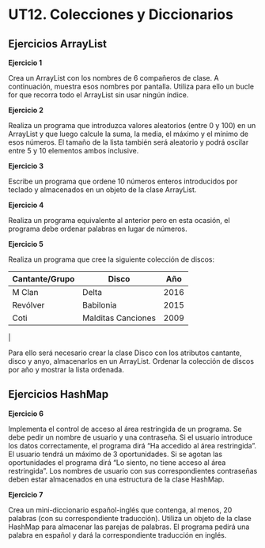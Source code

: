 # UT12. Colecciones y Diccionarios

## Ejercicios ArrayList

__Ejercicio 1__

Crea un ArrayList con los nombres de 6 compañeros de clase. A continuación, muestra esos nombres por pantalla. Utiliza para ello un bucle for que recorra todo el ArrayList sin usar ningún índice.

__Ejercicio 2__

Realiza un programa que introduzca valores aleatorios (entre 0 y 100) en un ArrayList y que luego calcule la suma, la media, el máximo y el mínimo de esos números. El tamaño de la lista también será aleatorio y podrá oscilar entre 5 y 10 elementos ambos inclusive.

__Ejercicio 3__

Escribe un programa que ordene 10 números enteros introducidos por teclado y almacenados en un objeto de la clase ArrayList.

__Ejercicio 4__

Realiza un programa equivalente al anterior pero en esta ocasión, el programa debe ordenar palabras en lugar de números.

__Ejercicio 5__

Realiza un programa que cree la siguiente colección de discos:

|Cantante/Grupo | Disco              | Año  | 
|---------------|--------------------|------|
| M Clan        | Delta              | 2016 |
| Revólver      | Babilonia          | 2015 | 
| Coti          | Malditas Canciones | 2009 |
| 

Para ello será necesario crear la clase Disco con los atributos cantante, disco y anyo, almacenarlos en un ArrayList. Ordenar la colección de discos por año y mostrar la lista ordenada.

## Ejercicios HashMap

__Ejercicio 6__

Implementa el control de acceso al área restringida de un programa. Se debe pedir un nombre de usuario y una contraseña. Si el usuario introduce los datos correctamente, el programa dirá “Ha accedido al área restringida”. El usuario tendrá un máximo de 3 oportunidades. Si se agotan las oportunidades el programa dirá “Lo siento, no tiene acceso al área restringida”. Los nombres
de usuario con sus correspondientes contraseñas deben estar almacenados en una estructura de la clase HashMap.

__Ejercicio 7__

Crea un mini-diccionario español-inglés que contenga, al menos, 20 palabras (con su correspondiente traducción). Utiliza un objeto de la clase HashMap para almacenar las parejas de palabras. El programa pedirá una palabra en español y dará la correspondiente traducción en 
inglés.
